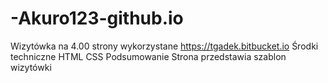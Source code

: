 # -Akuro123-github.io
Wizytówka na 4.00
strony wykorzystane https://tgadek.bitbucket.io
Środki techniczne HTML CSS
Podsumowanie Strona przedstawia szablon wizytówki

